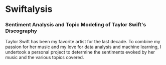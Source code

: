 # Swiftalysis

### Sentiment Analysis and Topic Modeling of Taylor Swift's Discography
Taylor Swift has been my favorite artist for the last decade. To combine my passion for her music
and my love for data analysis and machine learning, I undertook a personal project to determine the
sentiments evoked by her music and the various topics covered. 
